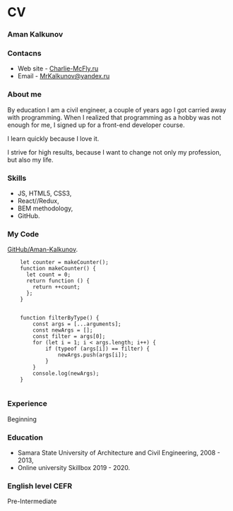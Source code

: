 # CV

### Aman Kalkunov

### Contacns

- Web site \- [Charlie-McFly.ru](http://charlie-mcfly.ru/)
- Email \- [MrKalkunov@yandex.ru](mailto:MrKalkunov@yandex.ru)

### About me

By education I am a civil engineer, a couple of years ago I got carried away with programming. When I realized that programming as a hobby was not enough for me, I signed up for a front-end developer course.

I learn quickly because I love it.

I strive for high results, because I want to change not only my profession, but also my life.

### Skills

- JS, HTML5, CSS3,
- React//Redux,
- BEM methodology,
- GitHub.

### My Code
[GitHub/Aman-Kalkunov](https://github.com/Aman-Kalkunov).

```
    let counter = makeCounter();
    function makeCounter() {
      let count = 0;
      return function () {
        return ++count;
      };
    }
    
```
```
    function filterByType() {
        const args = [...arguments];
        const newArgs = [];
        const filter = args[0];
        for (let i = 1; i < args.length; i++) {
            if (typeof (args[i]) == filter) {
                newArgs.push(args[i]);
            }
        }
        console.log(newArgs);
    }
    
```

### Experience

 Beginning
 
### Education
 
 - Samara State University of Architecture and Civil Engineering, 2008 \- 2013,
 - Online university Skillbox 2019 \- 2020.
 
### English level CEFR
 Pre-Intermediate

